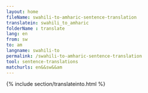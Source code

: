```yaml
---
layout: home
fileName: swahili-to-amharic-sentence-translation
translatein: swahili_to_amharic
folderName : translate
lang: en
from: sw
to: am
langname: swahili-to
permalink: /swahili-to-amharic-sentence-translation
tool: sentence-translations
matchurls: en&&sw&&am
---
```

{% include section/translateinto.html %}
